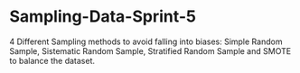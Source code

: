 # Sampling-Data-Sprint-5
4 Different Sampling methods to avoid falling into biases: Simple Random Sample, Sistematic Random Sample, Stratified Random Sample and SMOTE to balance the dataset.
